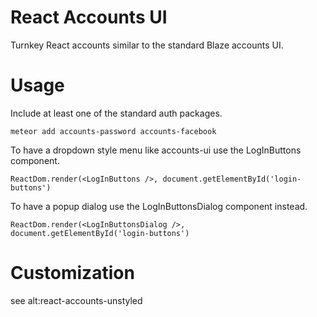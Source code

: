 
# React Accounts UI 

Turnkey React accounts similar to the standard Blaze accounts UI.

# Usage

Include at least one of the standard auth packages.

```
meteor add accounts-password accounts-facebook
```

To have a dropdown style menu like accounts-ui use the LogInButtons component.

```
ReactDom.render(<LogInButtons />, document.getElementById('login-buttons')
```

To have a popup dialog use the LogInButtonsDialog component instead.

```
ReactDom.render(<LogInButtonsDialog />, document.getElementById('login-buttons')
```

# Customization

see alt:react-accounts-unstyled

